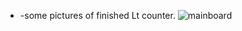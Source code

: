 * -some pictures of finished Lt counter.
![mainboard](https://github.com/janos-raul/lt_counter/blob/main/img/IMG_20241219_183900335_HDR.PNG)
